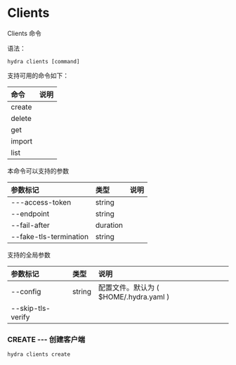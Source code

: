 # Clients

Clients 命令

语法：

```text
hydra clients [command]
```

支持可用的命令如下：

| 命令 | 说明 |
| :--- | :--- |
| create |  |
| delete |  |
| get |  |
| import |  |
| list |  |

本命令可以支持的参数

| 参数标记 | 类型 | 说明 |
| :--- | :--- | :--- |
| ---access-token | string |  |
| --endpoint | string |  |
| --fail-after  | duration |  |
| --fake-tls-termination | string |  |

支持的全局参数

| 参数标记 | 类型 | 说明 |
| :--- | :--- | :--- |
| --config | string | 配置文件。默认为 \( $HOME/.hydra.yaml \) |
| --skip-tls-verify |  |  |

###  CREATE --- 创建客户端

```bash
hydra clients create
```

